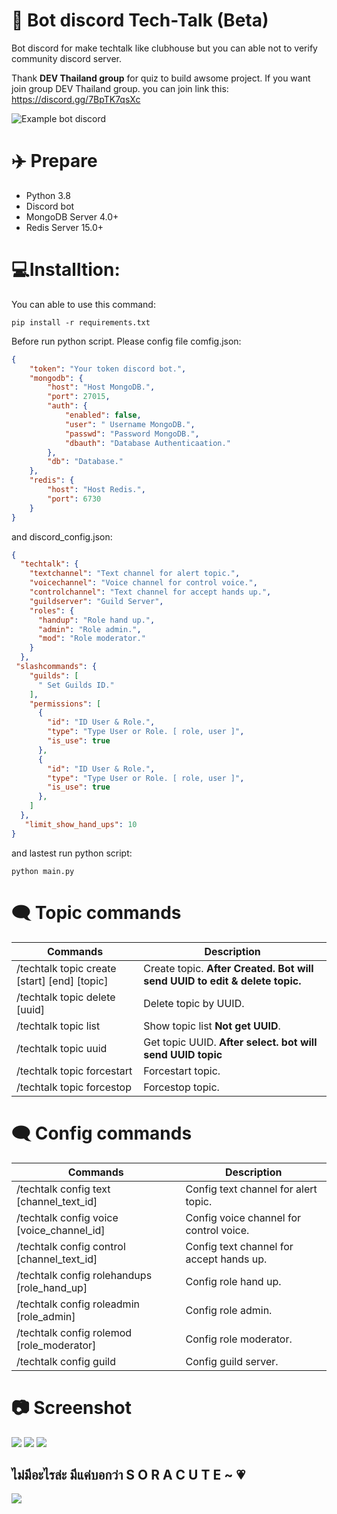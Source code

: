 # 🤚 Bot discord Tech-Talk (Beta)
Bot discord for make techtalk like clubhouse but you can able not to verify community discord server.

Thank **DEV Thailand group** for quiz to build awsome project.
If you want join group DEV Thailand group. you can join link this: https://discord.gg/7BpTK7qsXc

![Example bot discord](https://media.discordapp.net/attachments/745354899994312704/865654567667630110/unknown.png)

# ✈️ Prepare
- Python 3.8
- Discord bot 
- MongoDB Server 4.0+
- Redis Server 15.0+

# 💻Installtion:
You can able to use this command:

    pip install -r requirements.txt

Before run python script. Please config file comfig.json:
```json
{
    "token": "Your token discord bot.",
    "mongodb": { 
        "host": "Host MongoDB.",
        "port": 27015,
        "auth": { 
            "enabled": false,
            "user": " Username MongoDB.",
            "passwd": "Password MongoDB.",
            "dbauth": "Database Authenticaation."
        },
        "db": "Database."
    },
    "redis": {
        "host": "Host Redis.",
        "port": 6730
    }
}
```

and discord_config.json:
```json
{
  "techtalk": {
    "textchannel": "Text channel for alert topic.",
    "voicechannel": "Voice channel for control voice.",
    "controlchannel": "Text channel for accept hands up.",
    "guildserver": "Guild Server",
    "roles": {
      "handup": "Role hand up.",
      "admin": "Role admin.",
      "mod": "Role moderator."
    }
  },
 "slashcommands": {
    "guilds": [
      " Set Guilds ID."
    ],
    "permissions": [
      {
        "id": "ID User & Role.", 
        "type": "Type User or Role. [ role, user ]",
        "is_use": true
      },
      {
        "id": "ID User & Role.", 
        "type": "Type User or Role. [ role, user ]",
        "is_use": true
      },
    ]
  },
   "limit_show_hand_ups": 10
}
```

and lastest run python script:

    python main.py


# 🗨️ Topic commands
| Commands | Description |
| ------ | ------ |
| /techtalk topic create [start] [end] [topic]  | Create topic. **After Created. Bot will send UUID to edit & delete topic.**  |
| /techtalk topic delete [uuid] | Delete topic by UUID. |
| /techtalk topic list | Show topic list **Not get UUID**. |
| /techtalk topic uuid | Get topic UUID. **After select. bot will send UUID topic** | 
| /techtalk topic forcestart | Forcestart topic. |
| /techtalk topic forcestop | Forcestop topic. |

# 🗨️ Config commands
| Commands | Description |
| ------ | ------ |
| /techtalk config text [channel_text_id] | Config text channel for alert topic.  |
| /techtalk config voice [voice_channel_id]  | Config voice channel for control voice. |
| /techtalk config control [channel_text_id]  | Config text channel for accept hands up. |
| /techtalk config rolehandups [role_hand_up]  | Config role hand up. | 
| /techtalk config roleadmin [role_admin]  | Config role admin. |
| /techtalk config rolemod [role_moderator]  | Config role moderator. |
| /techtalk config guild  | Config guild server. |

# 📷 Screenshot
![](https://media.discordapp.net/attachments/745354899994312704/865655749412519956/unknown.png?width=1080&height=377)
![](https://media.discordapp.net/attachments/745354899994312704/865655824729899028/unknown.png)
![](https://media.discordapp.net/attachments/745354899994312704/865655084675629116/unknown.png)


## ไม่มีอะไรล่ะ มีแค่บอกว่า **S O R A C U T E ~ 💗**
![](https://media1.tenor.com/images/e9f734ab809113e9dc6383abb1de9373/tenor.gif?itemid=21692129)
